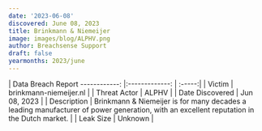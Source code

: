 ```yaml
---
date: '2023-06-08'
discovered: June 08, 2023
title: Brinkmann & Niemeijer
image: images/blog/ALPHV.png
author: Breachsense Support
draft: false
yearmonths: 2023/june
---
```



| Data Breach Report
------------:     |:-------------:    | :-----:|
| Victim      | brinkmann-niemeijer.nl      | 
| Threat Actor      | ALPHV      | 
| Date Discovered      | Jun 08, 2023      | 
| Description      | Brinkmann & Niemeijer is for many decades a leading manufacturer of power generation, with an excellent reputation in the Dutch market.      | 
| Leak Size      | Unknown      | 


